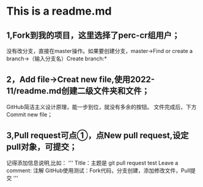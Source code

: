 # This is a readme.md

## 1,Fork到我的项目，这里选择了perc-cr组用户；
没有改分支，直接在master操作。如果要创建分支，master->Find or create a branch->（输入分支名）Create branch:*

## 2，Add file->Creat new file,使用2022-11/readme.md创建二级文件夹和文件；
GitHub简洁主义设计原理，能一步到位，就没有多余的按钮。
文件完成后，下方Commit new file；

## 3,Pull request可点①，点New pull request,设定pull对象，可提交；

记得添加信息说明,比如：
'''
Title：主题是 git pull request test
Leave a comment: 注解
GitHub使用测试：Fork代码，分支创建，添加修改文件，Pull提交
'''
